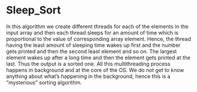# Sleep_Sort
In this algorithm we create different threads for each of the elements in the input array and then each thread sleeps for an amount of time which is proportional to the value of corresponding array element. Hence, the thread having the least amount of sleeping time wakes up first and the number gets printed and then the second least element and so on. The largest element wakes up after a long time and then the element gets printed at the last. Thus the output is a sorted one. All this multithreading process happens in background and at the core of the OS. We do not get to know anything about what’s happening in the background, hence this is a “mysterious” sorting algorithm.